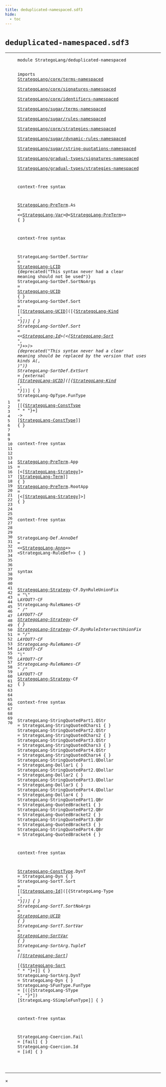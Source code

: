 ```yaml
---
title: deduplicated-namespaced.sdf3
hide:
  - toc
---
```


# `deduplicated-namespaced.sdf3`



[pdmosses/stratego/stratego.lang/src-gen/syntax/StrategoLang/deduplicated-namespaced.sdf3]: https://github.com/pdmosses/stratego/blob/master/stratego.lang/src-gen/syntax/StrategoLang/deduplicated-namespaced.sdf3 "The source file on GitHub"

<div class="sdf3"><table class="highlighttable"><tbody><tr><td class="linenos"><div class="linenodiv"><pre><span></span>1
2
3
4
5
6
7
8
9
10
11
12
13
14
15
16
17
18
19
20
21
22
23
24
25
26
27
28
29
30
31
32
33
34
35
36
37
38
39
40
41
42
43
44
45
46
47
48
49
50
51
52
53
54
55
56
57
58
59
60
61
62
63
64
65
66
67
68
69
70
</pre></div></td>
<td class="code"><pre><code><span class="keyword">module</span> <span id="StrategoLang/deduplicated-namespaced_1_8" title="Not referenced">StrategoLang/deduplicated-namespaced</span>

<span class="keyword">imports</span>
  <a href="../core/terms-namespaced.sdf3/#StrategoLang/core/terms-namespaced_1_8" id="StrategoLang/core/terms-namespaced_4_3" title="Defined at ../core/terms-namespaced.sdf3 line 1">StrategoLang/core/terms-namespaced</a>        
  <a href="../core/signatures-namespaced.sdf3/#StrategoLang/core/signatures-namespaced_1_8" id="StrategoLang/core/signatures-namespaced_5_3" title="Defined at ../core/signatures-namespaced.sdf3 line 1">StrategoLang/core/signatures-namespaced</a>        
  <a href="../core/identifiers-namespaced.sdf3/#StrategoLang/core/identifiers-namespaced_1_8" id="StrategoLang/core/identifiers-namespaced_6_3" title="Defined at ../core/identifiers-namespaced.sdf3 line 1">StrategoLang/core/identifiers-namespaced</a>        
  <a href="../sugar/terms-namespaced.sdf3/#StrategoLang/sugar/terms-namespaced_1_8" id="StrategoLang/sugar/terms-namespaced_7_3" title="Defined at ../sugar/terms-namespaced.sdf3 line 1">StrategoLang/sugar/terms-namespaced</a>        
  <a href="../sugar/rules-namespaced.sdf3/#StrategoLang/sugar/rules-namespaced_1_8" id="StrategoLang/sugar/rules-namespaced_8_3" title="Defined at ../sugar/rules-namespaced.sdf3 line 1">StrategoLang/sugar/rules-namespaced</a>        
  <a href="../core/strategies-namespaced.sdf3/#StrategoLang/core/strategies-namespaced_1_8" id="StrategoLang/core/strategies-namespaced_9_3" title="Defined at ../core/strategies-namespaced.sdf3 line 1">StrategoLang/core/strategies-namespaced</a>        
  <a href="../sugar/dynamic-rules-namespaced.sdf3/#StrategoLang/sugar/dynamic-rules-namespaced_1_8" id="StrategoLang/sugar/dynamic-rules-namespaced_10_3" title="Defined at ../sugar/dynamic-rules-namespaced.sdf3 line 1">StrategoLang/sugar/dynamic-rules-namespaced</a>        
  <a href="../sugar/string-quotations-namespaced.sdf3/#StrategoLang/sugar/string-quotations-namespaced_1_8" id="StrategoLang/sugar/string-quotations-namespaced_11_3" title="Defined at ../sugar/string-quotations-namespaced.sdf3 line 1">StrategoLang/sugar/string-quotations-namespaced</a>        
  <a href="../gradual-types/signatures-namespaced.sdf3/#StrategoLang/gradual-types/signatures-namespaced_1_8" id="StrategoLang/gradual-types/signatures-namespaced_12_3" title="Defined at ../gradual-types/signatures-namespaced.sdf3 line 1">StrategoLang/gradual-types/signatures-namespaced</a>        
  <a href="../gradual-types/strategies-namespaced.sdf3/#StrategoLang/gradual-types/strategies-namespaced_1_8" id="StrategoLang/gradual-types/strategies-namespaced_13_3" title="Defined at ../gradual-types/strategies-namespaced.sdf3 line 1">StrategoLang/gradual-types/strategies-namespaced</a>

<span class="keyword">context-free syntax</span>

  <a href="#StrategoLang-PreTerm_17_50" id="StrategoLang-PreTerm_17_3" title="Referenced at line 17">StrategoLang-PreTerm</a>.<span class="cons_Constructor"><span id="As_17_24" title="Not referenced">As</span></span> = &lt;&lt;<a href="../core/terms-namespaced.sdf3/#StrategoLang-Var_7_23" id="StrategoLang-Var_17_31" title="Defined at ../core/terms-namespaced.sdf3 line 7, 11">StrategoLang-Var</a>&gt;<span class="cons_String">@</span>&lt;<a href="#StrategoLang-PreTerm_17_3" id="StrategoLang-PreTerm_17_50" title="Defined at line 17, 30, 31">StrategoLang-PreTerm</a>&gt;&gt; { }

<span class="keyword">context-free syntax</span>

  <span id="StrategoLang-SortDef_21_3" title="Not referenced">StrategoLang-SortDef</span>.<span class="cons_Constructor"><span id="SortVar_21_24" title="Not referenced">SortVar</span></span> = <a href="../core/identifiers-namespaced.sdf3/#StrategoLang-LCID_30_3" id="StrategoLang-LCID_21_34" title="Defined at ../core/identifiers-namespaced.sdf3 line 30, 53">StrategoLang-LCID</a> {<span class="keyword">deprecated</span>("This syntax never had a clear meaning should not be used")}
  <span id="StrategoLang-SortDef_22_3" title="Not referenced">StrategoLang-SortDef</span>.<span class="cons_Constructor"><span id="SortNoArgs_22_24" title="Not referenced">SortNoArgs</span></span> = <a href="../core/identifiers-namespaced.sdf3/#StrategoLang-UCID_31_3" id="StrategoLang-UCID_22_37" title="Defined at ../core/identifiers-namespaced.sdf3 line 31, 54">StrategoLang-UCID</a> { }
  <span id="StrategoLang-SortDef_23_3" title="Not referenced">StrategoLang-SortDef</span>.<span class="cons_Constructor"><span id="Sort_23_24" title="Not referenced">Sort</span></span> = [[<a href="../core/identifiers-namespaced.sdf3/#StrategoLang-UCID_31_3" id="StrategoLang-UCID_23_33" title="Defined at ../core/identifiers-namespaced.sdf3 line 31, 54">StrategoLang-UCID</a>]<span class="cons_String">(</span>[{<a href="../core/signatures-namespaced.sdf3/#StrategoLang-Kind_7_7" id="StrategoLang-Kind_23_54" title="Defined at ../core/signatures-namespaced.sdf3 line 7, 11">StrategoLang-Kind</a> <span class="cons_Lit">", "</span>}*]<span class="cons_String">)</span>] { }
  <span id="StrategoLang-SortDef_24_3" title="Not referenced">StrategoLang-SortDef</span>.<span class="cons_Constructor"><span id="Sort_24_24" title="Not referenced">Sort</span></span> = &lt;&lt;<a href="../core/identifiers-namespaced.sdf3/#StrategoLang-Id_27_3" id="StrategoLang-Id_24_33" title="Defined at ../core/identifiers-namespaced.sdf3 line 27, 29, 49, 50, 51">StrategoLang-Id</a>&gt;<span class="cons_String">(</span>&lt;{<a href="../core/signatures-namespaced.sdf3/#StrategoLang-Sort_32_7" id="StrategoLang-Sort_24_52" title="Defined at ../core/signatures-namespaced.sdf3 line 32, 36, 37, 38">StrategoLang-Sort</a> <span class="cons_Lit">", "</span>}+&gt;<span class="cons_String">)</span>&gt; {<span class="keyword">deprecated</span>("This syntax never had a clear meaning should be replaced by the version that uses kinds A(*, *)")}
  <span id="StrategoLang-SortDef_25_3" title="Not referenced">StrategoLang-SortDef</span>.<span class="cons_Constructor"><span id="ExtSort_25_24" title="Not referenced">ExtSort</span></span> = [<span class="cons_String">external</span> [<a href="../core/identifiers-namespaced.sdf3/#StrategoLang-UCID_31_3" id="StrategoLang-UCID_25_45" title="Defined at ../core/identifiers-namespaced.sdf3 line 31, 54">StrategoLang-UCID</a>]<span class="cons_String">(</span>[{<a href="../core/signatures-namespaced.sdf3/#StrategoLang-Kind_7_7" id="StrategoLang-Kind_25_66" title="Defined at ../core/signatures-namespaced.sdf3 line 7, 11">StrategoLang-Kind</a> <span class="cons_Lit">", "</span>}*]<span class="cons_String">)</span>] { }
  <span id="StrategoLang-OpType_26_3" title="Not referenced">StrategoLang-OpType</span>.<span class="cons_Constructor"><span id="FunType_26_23" title="Not referenced">FunType</span></span> = [[{<a href="#StrategoLang-ConstType_59_3" id="StrategoLang-ConstType_26_36" title="Defined at line 59">StrategoLang-ConstType</a> <span class="cons_Lit">" * "</span>}+] <span class="cons_String">-&gt;</span> [<a href="#StrategoLang-ConstType_59_3" id="StrategoLang-ConstType_26_72" title="Defined at line 59">StrategoLang-ConstType</a>]] { }

<span class="keyword">context-free syntax</span>

  <a href="#StrategoLang-PreTerm_17_50" id="StrategoLang-PreTerm_30_3" title="Referenced at line 17">StrategoLang-PreTerm</a>.<span class="cons_Constructor"><span id="App_30_24" title="Not referenced">App</span></span> = [<span class="cons_String">&lt;</span>[<a href="#StrategoLang-Strategy_39_3" id="StrategoLang-Strategy_30_33" title="Defined at line 39, 40">StrategoLang-Strategy</a>]<span class="cons_String">&gt;</span> [<a href="../core/terms-namespaced.sdf3/#StrategoLang-Term_15_7" id="StrategoLang-Term_30_58" title="Defined at ../core/terms-namespaced.sdf3 line 15, 19, 20, 21, 22">StrategoLang-Term</a>]] { }
  <a href="#StrategoLang-PreTerm_17_50" id="StrategoLang-PreTerm_31_3" title="Referenced at line 17">StrategoLang-PreTerm</a>.<span class="cons_Constructor"><span id="RootApp_31_24" title="Not referenced">RootApp</span></span> = [<span class="cons_String">&lt;</span>[<a href="#StrategoLang-Strategy_39_3" id="StrategoLang-Strategy_31_37" title="Defined at line 39, 40">StrategoLang-Strategy</a>]<span class="cons_String">&gt;</span>] { }

<span class="keyword">context-free syntax</span>

  <span id="StrategoLang-Def_35_3" title="Not referenced">StrategoLang-Def</span>.<span class="cons_Constructor"><span id="AnnoDef_35_20" title="Not referenced">AnnoDef</span></span> = &lt;&lt;<a href="../core/strategies-namespaced.sdf3/#StrategoLang-Anno_40_7" id="StrategoLang-Anno_35_32" title="Defined at ../core/strategies-namespaced.sdf3 line 40, 44, 45, 46">StrategoLang-Anno</a>+&gt; &lt;StrategoLang-RuleDef&gt;&gt; { }

<span class="keyword">syntax</span>

  <a href="#StrategoLang-Strategy_30_33" id="StrategoLang-Strategy_39_3" title="Referenced at line 30, 31, 39, 40">StrategoLang-Strategy</a><span class="keyword">-CF</span>.<span class="cons_Constructor"><span id="DynRuleUnionFix_39_28" title="Not referenced">DynRuleUnionFix</span></span> = <span class="cons_Lit">"\\"</span> <span class="keyword">LAYOUT</span>?<span class="keyword">-CF</span> StrategoLang-RuleNames<span class="keyword">-CF</span> <span class="cons_Lit">" /*"</span> <span class="keyword">LAYOUT</span>?<span class="keyword">-CF</span> <a href="#StrategoLang-Strategy_39_3" id="StrategoLang-Strategy_39_105" title="Defined at line 39, 40">StrategoLang-Strategy</a><span class="keyword">-CF</span> { }
  <a href="#StrategoLang-Strategy_30_33" id="StrategoLang-Strategy_40_3" title="Referenced at line 30, 31, 39, 40">StrategoLang-Strategy</a><span class="keyword">-CF</span>.<span class="cons_Constructor"><span id="DynRuleIntersectUnionFix_40_28" title="Not referenced">DynRuleIntersectUnionFix</span></span> = <span class="cons_Lit">"/"</span> <span class="keyword">LAYOUT</span>?<span class="keyword">-CF</span> StrategoLang-RuleNames<span class="keyword">-CF LAYOUT</span>?<span class="keyword">-CF</span> <span class="cons_Lit">"\\"</span> <span class="keyword">LAYOUT</span>?<span class="keyword">-CF</span> StrategoLang-RuleNames<span class="keyword">-CF</span> <span class="cons_Lit">" /*"</span> <span class="keyword">LAYOUT</span>?<span class="keyword">-CF</span> <a href="#StrategoLang-Strategy_39_3" id="StrategoLang-Strategy_40_166" title="Defined at line 39, 40">StrategoLang-Strategy</a><span class="keyword">-CF</span> { }

<span class="keyword">context-free syntax</span>

  <span id="StrategoLang-StringQuotedPart1_44_3" title="Not referenced">StrategoLang-StringQuotedPart1</span>.<span class="cons_Constructor"><span id="QStr_44_34" title="Not referenced">QStr</span></span> = StrategoLang-StringQuotedChars1 { }
  <span id="StrategoLang-StringQuotedPart2_45_3" title="Not referenced">StrategoLang-StringQuotedPart2</span>.<span class="cons_Constructor"><span id="QStr_45_34" title="Not referenced">QStr</span></span> = StrategoLang-StringQuotedChars2 { }
  <span id="StrategoLang-StringQuotedPart3_46_3" title="Not referenced">StrategoLang-StringQuotedPart3</span>.<span class="cons_Constructor"><span id="QStr_46_34" title="Not referenced">QStr</span></span> = StrategoLang-StringQuotedChars3 { }
  <span id="StrategoLang-StringQuotedPart4_47_3" title="Not referenced">StrategoLang-StringQuotedPart4</span>.<span class="cons_Constructor"><span id="QStr_47_34" title="Not referenced">QStr</span></span> = StrategoLang-StringQuotedChars4 { }
  <span id="StrategoLang-StringQuotedPart1_48_3" title="Not referenced">StrategoLang-StringQuotedPart1</span>.<span class="cons_Constructor"><span id="QDollar_48_34" title="Not referenced">QDollar</span></span> = StrategoLang-Dollar1 { }
  <span id="StrategoLang-StringQuotedPart2_49_3" title="Not referenced">StrategoLang-StringQuotedPart2</span>.<span class="cons_Constructor"><span id="QDollar_49_34" title="Not referenced">QDollar</span></span> = StrategoLang-Dollar2 { }
  <span id="StrategoLang-StringQuotedPart3_50_3" title="Not referenced">StrategoLang-StringQuotedPart3</span>.<span class="cons_Constructor"><span id="QDollar_50_34" title="Not referenced">QDollar</span></span> = StrategoLang-Dollar3 { }
  <span id="StrategoLang-StringQuotedPart4_51_3" title="Not referenced">StrategoLang-StringQuotedPart4</span>.<span class="cons_Constructor"><span id="QDollar_51_34" title="Not referenced">QDollar</span></span> = StrategoLang-Dollar4 { }
  <span id="StrategoLang-StringQuotedPart1_52_3" title="Not referenced">StrategoLang-StringQuotedPart1</span>.<span class="cons_Constructor"><span id="QBr_52_34" title="Not referenced">QBr</span></span> = StrategoLang-QuotedBracket1 { }
  <span id="StrategoLang-StringQuotedPart2_53_3" title="Not referenced">StrategoLang-StringQuotedPart2</span>.<span class="cons_Constructor"><span id="QBr_53_34" title="Not referenced">QBr</span></span> = StrategoLang-QuotedBracket2 { }
  <span id="StrategoLang-StringQuotedPart3_54_3" title="Not referenced">StrategoLang-StringQuotedPart3</span>.<span class="cons_Constructor"><span id="QBr_54_34" title="Not referenced">QBr</span></span> = StrategoLang-QuotedBracket3 { }
  <span id="StrategoLang-StringQuotedPart4_55_3" title="Not referenced">StrategoLang-StringQuotedPart4</span>.<span class="cons_Constructor"><span id="QBr_55_34" title="Not referenced">QBr</span></span> = StrategoLang-QuotedBracket4 { }

<span class="keyword">context-free syntax</span>

  <a href="#StrategoLang-ConstType_26_36" id="StrategoLang-ConstType_59_3" title="Referenced at line 26">StrategoLang-ConstType</a>.<span class="cons_Constructor"><span id="DynT_59_26" title="Not referenced">DynT</span></span> = StrategoLang-Dyn { }
  <span id="StrategoLang-SortT_60_3" title="Not referenced">StrategoLang-SortT</span>.<span class="cons_Constructor"><span id="Sort_60_22" title="Not referenced">Sort</span></span> = [[<a href="../core/identifiers-namespaced.sdf3/#StrategoLang-Id_27_3" id="StrategoLang-Id_60_31" title="Defined at ../core/identifiers-namespaced.sdf3 line 27, 29, 49, 50, 51">StrategoLang-Id</a>]<span class="cons_String">(</span>[{StrategoLang-Type <span class="cons_Lit">", "</span>}*]<span class="cons_String">)</span>] { }
  <span id="StrategoLang-SortT_61_3" title="Not referenced">StrategoLang-SortT</span>.<span class="cons_Constructor"><span id="SortNoArgs_61_22" title="Not referenced">SortNoArgs</span></span> = <a href="../core/identifiers-namespaced.sdf3/#StrategoLang-UCID_31_3" id="StrategoLang-UCID_61_35" title="Defined at ../core/identifiers-namespaced.sdf3 line 31, 54">StrategoLang-UCID</a> { }
  <span id="StrategoLang-SortT_62_3" title="Not referenced">StrategoLang-SortT</span>.<span class="cons_Constructor"><span id="SortVar_62_22" title="Not referenced">SortVar</span></span> = <a href="../core/identifiers-namespaced.sdf3/#StrategoLang-SortVar_32_3" id="StrategoLang-SortVar_62_32" title="Defined at ../core/identifiers-namespaced.sdf3 line 32, 33">StrategoLang-SortVar</a> { }
  <span id="StrategoLang-SortArg_63_3" title="Not referenced">StrategoLang-SortArg</span>.<span class="cons_Constructor"><span id="TupleT_63_24" title="Not referenced">TupleT</span></span> = [[<a href="../core/signatures-namespaced.sdf3/#StrategoLang-Sort_32_7" id="StrategoLang-Sort_63_35" title="Defined at ../core/signatures-namespaced.sdf3 line 32, 36, 37, 38">StrategoLang-Sort</a>] <span class="cons_String">*</span> [{<a href="../core/signatures-namespaced.sdf3/#StrategoLang-Sort_32_7" id="StrategoLang-Sort_63_58" title="Defined at ../core/signatures-namespaced.sdf3 line 32, 36, 37, 38">StrategoLang-Sort</a> <span class="cons_Lit">" * "</span>}+]] { }
  <span id="StrategoLang-SortArg_64_3" title="Not referenced">StrategoLang-SortArg</span>.<span class="cons_Constructor"><span id="DynT_64_24" title="Not referenced">DynT</span></span> = StrategoLang-Dyn { }
  <span id="StrategoLang-SFunType_65_3" title="Not referenced">StrategoLang-SFunType</span>.<span class="cons_Constructor"><span id="FunType_65_25" title="Not referenced">FunType</span></span> = [<span class="cons_String">(</span>[{StrategoLang-SType <span class="cons_Lit">", "</span>}*]<span class="cons_String">)</span> [StrategoLang-SSimpleFunType]] { }

<span class="keyword">context-free syntax</span>

  <span id="StrategoLang-Coercion_69_3" title="Not referenced">StrategoLang-Coercion</span>.<span class="cons_Constructor"><span id="Fail_69_25" title="Not referenced">Fail</span></span> = [<span class="cons_String">fail</span>] { }
  <span id="StrategoLang-Coercion_70_3" title="Not referenced">StrategoLang-Coercion</span>.<span class="cons_Constructor"><span id="Id_70_25" title="Not referenced">Id</span></span> = [<span class="cons_String">id</span>] { }

</code></pre></td></tr></tbody></table></div>

<div id="modal">
  <div id="modal-content">
    <span id="modal-close">&times;</span>
    <h2 id="modal-h2"></h2>
    <p  id="modal-p"></p>
    <ul id="modal-ul"></ul>
  </div>
</div>
